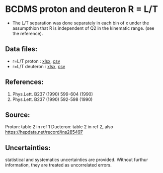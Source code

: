 # BCDMS proton and deuteron R = L/T
* The L/T separation was done separately in each bin of x under the assumpthion that R is independent of Q2 in the kinematic range. (see the reference).

## Data files: 
  * r=L/T proton   : [xlsx](../data/dataframe/10069.xlsx), [csv](../data/dataframe/csv/10069.csv)   
  * r=L/T deuteron : [xlsx](../data/dataframe/10070.xlsx), [csv](../data/dataframe/csv/10070.csv)   

## References:
1. Phys.Lett. B237 (1990) 599-604 (1990)
2. Phys.Lett. B237 (1990) 592-598 (1990)

## Source: 
Proton:   table 2 in ref 1
Dueteron: table 2 in ref 2, also https://hepdata.net/record/ins285497


## Uncertainties:
statistical and systematics uncertainties are provided. Without furthur information, they are treated as uncorrelated errors.